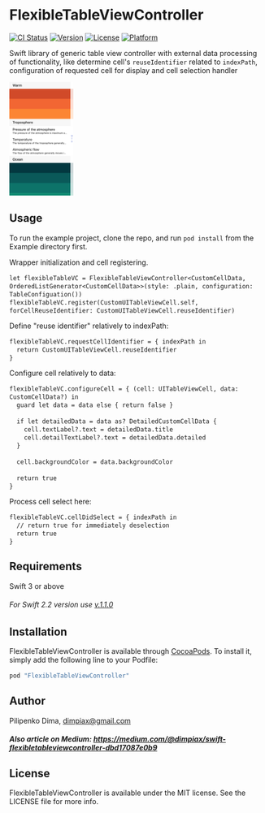 # FlexibleTableViewController

[![CI Status](http://img.shields.io/travis/dimpiax/FlexibleTableViewController.svg?style=flat)](https://travis-ci.org/dimpiax/FlexibleTableViewController)
[![Version](https://img.shields.io/cocoapods/v/FlexibleTableViewController.svg?style=flat)](http://cocoapods.org/pods/FlexibleTableViewController)
[![License](https://img.shields.io/cocoapods/l/FlexibleTableViewController.svg?style=flat)](http://cocoapods.org/pods/FlexibleTableViewController)
[![Platform](https://img.shields.io/cocoapods/p/FlexibleTableViewController.svg?style=flat)](http://cocoapods.org/pods/FlexibleTableViewController)

Swift library of generic table view controller with external data processing of functionality,
like determine cell's `reuseIdentifier` related to `indexPath`, 
configuration of requested cell for display and cell selection handler

<img src=thumbnail.png width=25% height=25% />

## Usage

To run the example project, clone the repo, and run `pod install` from the Example directory first.

Wrapper initialization and cell registering. 
```
let flexibleTableVC = FlexibleTableViewController<CustomCellData, OrderedListGenerator<CustomCellData>>(style: .plain, configuration: TableConfiguation())
flexibleTableVC.register(CustomUITableViewCell.self, forCellReuseIdentifier: CustomUITableViewCell.reuseIdentifier)
```

Define "reuse identifier" relatively to indexPath:
```
flexibleTableVC.requestCellIdentifier = { indexPath in
  return CustomUITableViewCell.reuseIdentifier
}
```

Configure cell relatively to data:
```
flexibleTableVC.configureCell = { (cell: UITableViewCell, data: CustomCellData?) in
  guard let data = data else { return false }

  if let detailedData = data as? DetailedCustomCellData {
    cell.textLabel?.text = detailedData.title
    cell.detailTextLabel?.text = detailedData.detailed
  }

  cell.backgroundColor = data.backgroundColor

  return true
}
```

Process cell select here:
```
flexibleTableVC.cellDidSelect = { indexPath in
  // return true for immediately deselection
  return true
}
```

## Requirements

Swift 3 or above

###### For Swift 2.2 version use [v.1.1.0](../../releases/tag/1.1.0)

## Installation

FlexibleTableViewController is available through [CocoaPods](http://cocoapods.org). To install
it, simply add the following line to your Podfile:

```ruby
pod "FlexibleTableViewController"
```

## Author

Pilipenko Dima, dimpiax@gmail.com

##### Also article on Medium: https://medium.com/@dimpiax/swift-flexibletableviewcontroller-dbd17087e0b9

## License

FlexibleTableViewController is available under the MIT license. See the LICENSE file for more info.
